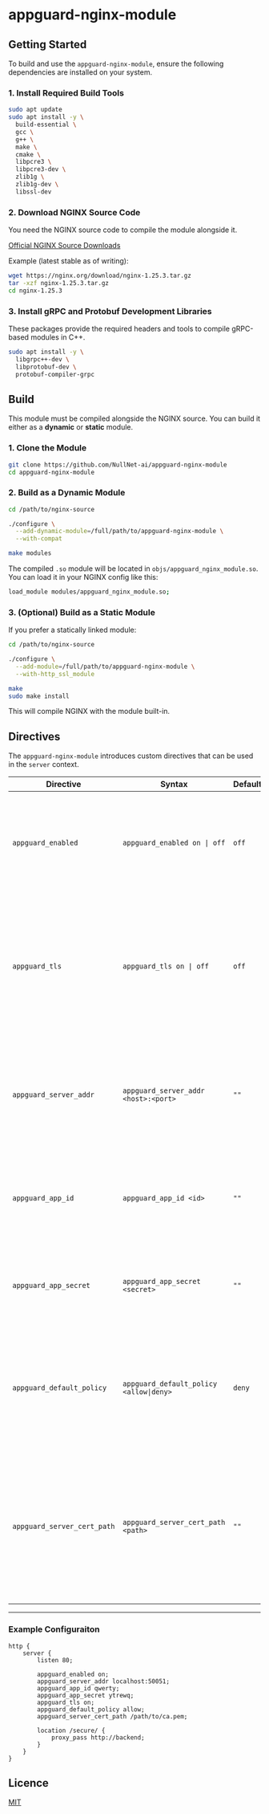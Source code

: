 # appguard-nginx-module

## Getting Started

To build and use the `appguard-nginx-module`, ensure the following dependencies are installed on your system.

### 1. Install Required Build Tools

```bash
sudo apt update
sudo apt install -y \
  build-essential \
  gcc \
  g++ \
  make \
  cmake \
  libpcre3 \
  libpcre3-dev \
  zlib1g \
  zlib1g-dev \
  libssl-dev
```

### 2. Download NGINX Source Code

You need the NGINX source code to compile the module alongside it.

[Official NGINX Source Downloads](https://nginx.org/en/download.html)

Example (latest stable as of writing):

```bash
wget https://nginx.org/download/nginx-1.25.3.tar.gz
tar -xzf nginx-1.25.3.tar.gz
cd nginx-1.25.3
```

### 3. Install gRPC and Protobuf Development Libraries

These packages provide the required headers and tools to compile gRPC-based modules in C++.

```bash
sudo apt install -y \
  libgrpc++-dev \
  libprotobuf-dev \
  protobuf-compiler-grpc
```

## Build

This module must be compiled alongside the NGINX source. You can build it either as a **dynamic** or **static** module.

### 1. Clone the Module
```bash
git clone https://github.com/NullNet-ai/appguard-nginx-module
cd appguard-nginx-module
```

### 2. Build as a Dynamic Module

```bash
cd /path/to/nginx-source

./configure \
  --add-dynamic-module=/full/path/to/appguard-nginx-module \
  --with-compat

make modules
```

The compiled `.so` module will be located in `objs/appguard_nginx_module.so`.
You can load it in your NGINX config like this:
```bash
load_module modules/appguard_nginx_module.so;
```

### 3. (Optional) Build as a Static Module
If you prefer a statically linked module:
```bash
cd /path/to/nginx-source

./configure \
  --add-module=/full/path/to/appguard-nginx-module \
  --with-http_ssl_module

make
sudo make install
```
This will compile NGINX with the module built-in.

## Directives
The `appguard-nginx-module` introduces custom directives that can be used in the  `server` context.

| Directive               | Syntax                                      | Default             | Description |
|-------------------------|---------------------------------------------|---------------------|-------------|
| `appguard_enabled`        | `appguard_enabled on \| off`                  | `off`               | Enables or disables AppGuard processing for requests. When enabled, HTTP requests will be evaluated by the AppGuard service. |
| `appguard_tls`           | `appguard_tls on \| off`                     | `off`               | Enables or disables TLS (Transport Layer Security) for gRPC communication with the backend server. When enabled, all communication with the backend will be encrypted. |
| `appguard_server_addr`   | `appguard_server_addr <host>:<port>`        | `""`                | Specifies the address of the gRPC backend server that handles policy decisions. Default is empty, meaning no server is defined until configured. |
| `appguard_app_id`        | `appguard_app_id <id>`                      | `""`                | A unique identifier for your application used for authentication or tracking purposes with the backend server. |
| `appguard_app_secret`    | `appguard_app_secret <secret>`              | `""`                | A secret key associated with the `appguard_app_id` used for authentication with the backend server. |
| `appguard_default_policy`| `appguard_default_policy <allow\|deny>`      | `deny`              | Defines the default policy when no explicit rule matches the request. If set to `allow`, requests that don't match any rules will be allowed; otherwise, they are denied. |
| `appguard_server_cert_path` | `appguard_server_cert_path <path>`        | `""`                | Specifies the file path to the server's certificate (e.g., CA certificate) used for TLS verification when `appguard_tls` is enabled. If left empty, the system's default root CAs will be used for verification. |

---

### Example Configuraiton
```nginx
http {
    server {
        listen 80;

        appguard_enabled on;
        appguard_server_addr localhost:50051;
        appguard_app_id qwerty;
        appguard_app_secret ytrewq;
        appguard_tls on;
        appguard_default_policy allow;
        appguard_server_cert_path /path/to/ca.pem;

        location /secure/ {
            proxy_pass http://backend;
        }
    }
}
```

## Licence
[MIT](https://github.com/NullNet-ai/appguard-nginx-module/tree/main?tab=MIT-1-ov-file#readme)